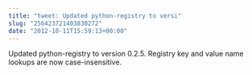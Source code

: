 ```yaml
---
title: "tweet: Updated python-registry to versi"
slug: "256423721403830272"
date: "2012-10-11T15:59:13+00:00"
---
```

Updated python-registry to version 0.2.5. Registry key and value name lookups are now case-insensitive.